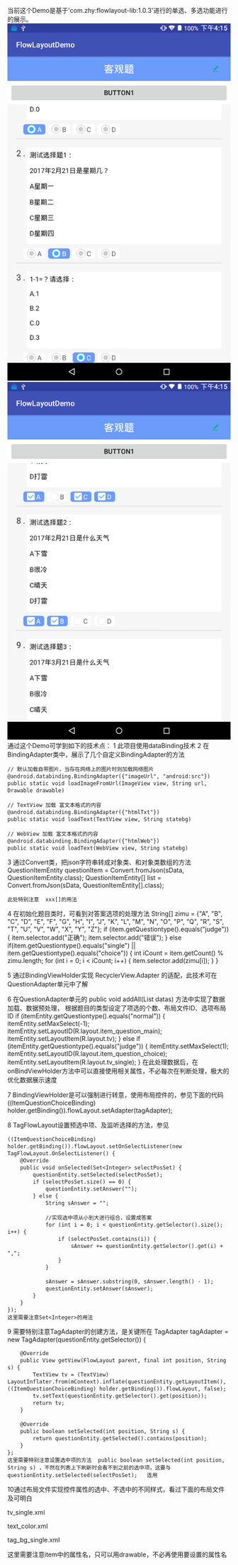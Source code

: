 当前这个Demo是基于'com.zhy:flowlayout-lib:1.0.3'进行的单选、多选功能进行的展示。
![](https://github.com/klzy/FlowLayoutDemo/blob/master/screen/1.png)
![](https://github.com/klzy/FlowLayoutDemo/blob/master/screen/2.png)
通过这个Demo可学到如下的技术点：
1 此项目使用dataBinding技术
2 在BindingAdapter类中，展示了几个自定义BindingAdapter的方法

    // 默认加载自带图片，当存在网络上的图片时则加载网络图片
    @android.databinding.BindingAdapter({"imageUrl", "android:src"})
    public static void loadImageFromUrl(ImageView view, String url, Drawable drawable) 

    // TextView 加载 富文本格式的内容
    @android.databinding.BindingAdapter({"htmlTxt"})
    public static void loadText(TextView view, String statebg) 

    // WebView 加载 富文本格式的内容
    @android.databinding.BindingAdapter({"htmlWeb"})
    public static void loadText(WebView view, String statebg)

3 通过Convert类，把json字符串转成对象类、和对象类数组的方法
    QuestionItemEntity questionItem = Convert.fromJson(sData, QuestionItemEntity.class);
    QuestionItemEntity[] list = Convert.fromJson(sData, QuestionItemEntity[].class);

    此处特别注意  xxx[]的用法

4 在初始化题目类时，可看到对答案选项的处理方法
    String[] zimu = {"A", "B", "C", "D", "E", "F", "G", "H", "I", "J", "K", "L", "M", "N", "O", "P", "Q", "R", "S", "T", "U", "V", "W", "X", "Y", "Z"};
    if (item.getQuestiontype().equals("judge")){
        item.selector.add("正确");
        item.selector.add("错误");
    }
    else if(item.getQuestiontype().equals("single") || item.getQuestiontype().equals("choice")) {
        int iCount = item.getCount() % zimu.length;
        for (int i = 0; i < iCount; i++) {
            item.selector.add(zimu[i]);
        }
    }

5 通过BindingViewHolder实现 RecyclerView.Adapter 的适配，此技术可在QuestionAdapter单元中了解

6 在QuestionAdapter单元的 public void addAll(List<QuestionItemEntity> datas) 方法中实现了数据加载、数据预处理，
根据题目的类型设定了项选的个数、布局文件ID、选项布局ID
    if (itemEntity.getQuestiontype().equals("normal")) {
        itemEntity.setMaxSelect(-1);
        itemEntity.setLayoutID(R.layout.item_question_main);
        itemEntity.setLayoutItem(R.layout.tv);
    } else if (itemEntity.getQuestiontype().equals("judge")) {
        itemEntity.setMaxSelect(1);
        itemEntity.setLayoutID(R.layout.item_question_choice);
        itemEntity.setLayoutItem(R.layout.tv_single);
    }
在此处理数据后，在onBindViewHolder方法中可以直接使用相关属性，不必每次在判断处理，极大的优化数据展示速度

7 BindingViewHolder是可以强制进行转意，使用布局控件的，参见下面的代码
  ((ItemQuestionChoiceBinding) holder.getBinding()).flowLayout.setAdapter(tagAdapter);

8 TagFlowLayout设置预选中项、及监听选择的方法，参见

    ((ItemQuestionChoiceBinding) holder.getBinding()).flowLayout.setOnSelectListener(new TagFlowLayout.OnSelectListener() {
        @Override
        public void onSelected(Set<Integer> selectPosSet) {
            questionEntity.setSelected(selectPosSet);
            if (selectPosSet.size() == 0) {
                questionEntity.setAnswer("");
            } else {
                String sAnswer = "";

                //实现选中项从小到大进行组合，设置成答案
                for (int i = 0; i < questionEntity.getSelector().size(); i++) {
                    if (selectPosSet.contains(i)) {
                        sAnswer += questionEntity.getSelector().get(i) + ",";
                    }
                }

                sAnswer = sAnswer.substring(0, sAnswer.length() - 1);
                questionEntity.setAnswer(sAnswer);
            }
        }
    });
    这里需要注意Set<Integer>的用法

9 需要特别注意TagAdapter的创建方法，<String>是关键所在
    TagAdapter tagAdapter = new TagAdapter<String>(questionEntity.getSelector()) {

        @Override
        public View getView(FlowLayout parent, final int position, String s) {
            TextView tv = (TextView) LayoutInflater.from(mContext).inflate(questionEntity.getLayoutItem(), ((ItemQuestionChoiceBinding) holder.getBinding()).flowLayout, false);
            tv.setText(questionEntity.getSelector().get(position));
            return tv;
        }

        @Override
        public boolean setSelected(int position, String s) {
            return questionEntity.getSelected().contains(position);
        }
    };
    这里需要特别注意设置选中项的方法  public boolean setSelected(int position, String s) ，不然在列表上下刷新时会看不到之前的选中项，这要与  questionEntity.setSelected(selectPosSet);   连用

10通过布局文件实现控件属性的选中、不选中的不同样式，看过下面的布局文件及可明白

tv_single.xml

<?xml version="1.0" encoding="utf-8"?>
<TextView xmlns:android="http://schemas.android.com/apk/res/android"
    android:layout_width="wrap_content"
    android:layout_height="wrap_content"
    android:layout_margin="5px"
    android:background="@drawable/tag_bg"
    android:gravity="center"
    android:text="Helloworld"
    android:textSize="@dimen/asr_size_3small"
    android:textColor="@drawable/text_color"
    android:drawablePadding="5px"
    android:drawableLeft="@drawable/tag_bg_single"
    />

text_color.xml

<?xml version="1.0" encoding="utf-8"?>
<selector xmlns:android="http://schemas.android.com/apk/res/android">
    <item android:color="#ffffff" android:state_checked="true"/>
    <item android:color="#666666"/>
</selector>

tag_bg_single.xml

<?xml version="1.0" encoding="utf-8"?>
<selector xmlns:android="http://schemas.android.com/apk/res/android">
    <item android:drawable="@mipmap/asr_d_checked" android:state_checked="true" />
    <item android:drawable="@mipmap/asr_d_checkedno"/>
</selector>

这里需要注意item中的属性名，只可以用drawable，不必再使用要设置的属性名
